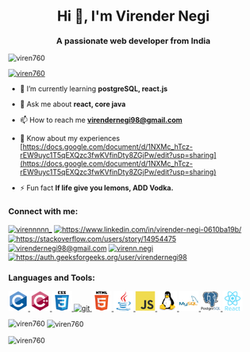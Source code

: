 <h1 align="center">Hi 👋, I'm Virender Negi</h1>
<h3 align="center">A passionate web developer from India</h3>

<p align="left"> <img src="https://komarev.com/ghpvc/?username=viren760&label=Profile%20views&color=0e75b6&style=flat" alt="viren760" /> </p>

<p align="left"> <a href="https://github.com/ryo-ma/github-profile-trophy"><img src="https://github-profile-trophy.vercel.app/?username=viren760" alt="viren760" /></a> </p>

- 🌱 I’m currently learning **postgreSQL, react.js**

- 💬 Ask me about **react, core java**

- 📫 How to reach me **virendernegi98@gmail.com**

- 📄 Know about my experiences [https://docs.google.com/document/d/1NXMc_hTcz-rEW9uyc1T5qEXQzc3fwKVfinDty8ZGjPw/edit?usp=sharing](https://docs.google.com/document/d/1NXMc_hTcz-rEW9uyc1T5qEXQzc3fwKVfinDty8ZGjPw/edit?usp=sharing)

- ⚡ Fun fact **If life give you lemons, ADD Vodka.**

<h3 align="left">Connect with me:</h3>
<p align="left">
<a href="https://twitter.com/virennnnn_" target="blank"><img align="center" src="https://raw.githubusercontent.com/rahuldkjain/github-profile-readme-generator/master/src/images/icons/Social/twitter.svg" alt="virennnnn_" height="30" width="40" /></a>
<a href="https://linkedin.com/in/https://www.linkedin.com/in/virender-negi-0610ba19b/" target="blank"><img align="center" src="https://raw.githubusercontent.com/rahuldkjain/github-profile-readme-generator/master/src/images/icons/Social/linked-in-alt.svg" alt="https://www.linkedin.com/in/virender-negi-0610ba19b/" height="30" width="40" /></a>
<a href="https://stackoverflow.com/users/https://stackoverflow.com/users/story/14954475" target="blank"><img align="center" src="https://raw.githubusercontent.com/rahuldkjain/github-profile-readme-generator/master/src/images/icons/Social/stack-overflow.svg" alt="https://stackoverflow.com/users/story/14954475" height="30" width="40" /></a>
<a href="https://fb.com/virendernegi98@gmail.com" target="blank"><img align="center" src="https://raw.githubusercontent.com/rahuldkjain/github-profile-readme-generator/master/src/images/icons/Social/facebook.svg" alt="virendernegi98@gmail.com" height="30" width="40" /></a>
<a href="https://instagram.com/virenn.negi" target="blank"><img align="center" src="https://raw.githubusercontent.com/rahuldkjain/github-profile-readme-generator/master/src/images/icons/Social/instagram.svg" alt="virenn.negi" height="30" width="40" /></a>
<a href="https://auth.geeksforgeeks.org/user/https://auth.geeksforgeeks.org/user/virendernegi98" target="blank"><img align="center" src="https://raw.githubusercontent.com/rahuldkjain/github-profile-readme-generator/master/src/images/icons/Social/geeks-for-geeks.svg" alt="https://auth.geeksforgeeks.org/user/virendernegi98" height="30" width="40" /></a>
</p>

<h3 align="left">Languages and Tools:</h3>
<p align="left"> <a href="https://www.cprogramming.com/" target="_blank"> <img src="https://raw.githubusercontent.com/devicons/devicon/master/icons/c/c-original.svg" alt="c" width="40" height="40"/> </a> <a href="https://www.w3schools.com/cpp/" target="_blank"> <img src="https://raw.githubusercontent.com/devicons/devicon/master/icons/cplusplus/cplusplus-original.svg" alt="cplusplus" width="40" height="40"/> </a> <a href="https://www.w3schools.com/css/" target="_blank"> <img src="https://raw.githubusercontent.com/devicons/devicon/master/icons/css3/css3-original-wordmark.svg" alt="css3" width="40" height="40"/> </a> <a href="https://git-scm.com/" target="_blank"> <img src="https://www.vectorlogo.zone/logos/git-scm/git-scm-icon.svg" alt="git" width="40" height="40"/> </a> <a href="https://www.w3.org/html/" target="_blank"> <img src="https://raw.githubusercontent.com/devicons/devicon/master/icons/html5/html5-original-wordmark.svg" alt="html5" width="40" height="40"/> </a> <a href="https://www.java.com" target="_blank"> <img src="https://raw.githubusercontent.com/devicons/devicon/master/icons/java/java-original.svg" alt="java" width="40" height="40"/> </a> <a href="https://developer.mozilla.org/en-US/docs/Web/JavaScript" target="_blank"> <img src="https://raw.githubusercontent.com/devicons/devicon/master/icons/javascript/javascript-original.svg" alt="javascript" width="40" height="40"/> </a> <a href="https://www.linux.org/" target="_blank"> <img src="https://raw.githubusercontent.com/devicons/devicon/master/icons/linux/linux-original.svg" alt="linux" width="40" height="40"/> </a> <a href="https://www.mysql.com/" target="_blank"> <img src="https://raw.githubusercontent.com/devicons/devicon/master/icons/mysql/mysql-original-wordmark.svg" alt="mysql" width="40" height="40"/> </a> <a href="https://www.postgresql.org" target="_blank"> <img src="https://raw.githubusercontent.com/devicons/devicon/master/icons/postgresql/postgresql-original-wordmark.svg" alt="postgresql" width="40" height="40"/> </a> <a href="https://reactjs.org/" target="_blank"> <img src="https://raw.githubusercontent.com/devicons/devicon/master/icons/react/react-original-wordmark.svg" alt="react" width="40" height="40"/> </a> </p>

<p><img align="left" src="https://github-readme-stats.vercel.app/api/top-langs?username=viren760&show_icons=true&locale=en&layout=compact" alt="viren760" /></p>

<p>&nbsp;<img align="center" src="https://github-readme-stats.vercel.app/api?username=viren760&show_icons=true&locale=en" alt="viren760" /></p>

<p><img align="center" src="https://github-readme-streak-stats.herokuapp.com/?user=viren760&" alt="viren760" /></p>
